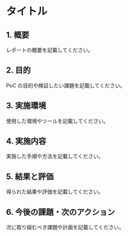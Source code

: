 # タイトル

## 1. 概要
レポートの概要を記載してください。

## 2. 目的
PoC の目的や検証したい課題を記載してください。

## 3. 実施環境
使用した環境やツールを記載してください。

## 4. 実施内容
実施した手順や方法を記載してください。

## 5. 結果と評価
得られた結果や評価を記載してください。

## 6. 今後の課題・次のアクション
次に取り組むべき課題や計画を記載してください。

